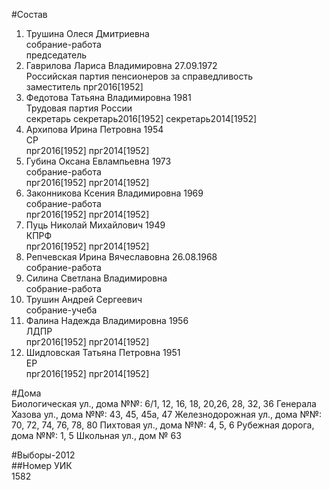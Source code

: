 #Состав  
1. Трушина Олеся Дмитриевна  
    собрание-работа  
    председатель  
2. Гаврилова Лариса Владимировна 27.09.1972  
    Российская партия пенсионеров за справедливость  
    заместитель прг2016[1952]  
3. Федотова Татьяна Владимировна 1981  
    Трудовая партия России  
    секретарь секретарь2016[1952] секретарь2014[1952]  
4. Архипова Ирина Петровна 1954  
    СР  
    прг2016[1952] прг2014[1952]  
5. Губина Оксана Евлампьевна 1973  
    собрание-работа  
    прг2016[1952] прг2014[1952]  
6. Законникова Ксения Владимировна 1969  
    собрание-работа  
    прг2016[1952] прг2014[1952]  
7. Пуць Николай Михайлович 1949  
    КПРФ  
    прг2016[1952] прг2014[1952]  
8. Репчевская Ирина Вячеславовна 26.08.1968  
    собрание-работа  
9. Силина Светлана Владимировна  
    собрание-работа  
10. Трушин Андрей Сергеевич  
    собрание-учеба  
11. Фалина Надежда Владимировна 1956  
    ЛДПР  
    прг2016[1952] прг2014[1952]  
12. Шидловская Татьяна Петровна 1951  
    ЕР  
    прг2016[1952] прг2014[1952]  
  
#Дома  
Биологическая ул., дома №№: 6/1, 12, 16, 18, 20,26, 28, 32, 36 Генерала Хазова ул., дома №№: 43, 45, 45а, 47 Железнодорожная ул., дома №№: 70, 72, 74, 76, 78, 80  Пихтовая ул., дома №№: 4, 5, 6 Рубежная дорога, дома №№: 1, 5 Школьная ул., дом № 63  
  
#Выборы-2012  
##Номер УИК  
1582  
